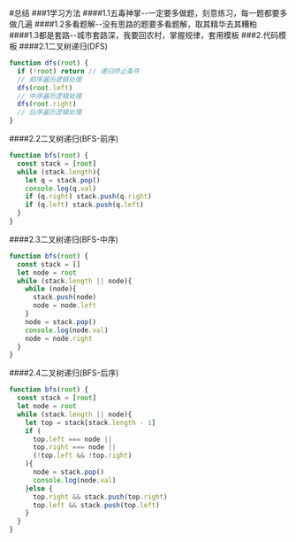 #总结
###1学习方法
####1.1五毒神掌--一定要多做题，刻意练习，每一题都要多做几遍
####1.2多看题解--没有思路的题要多看题解，取其精华去其糟粕
####1.3都是套路--城市套路深，我要回农村，掌握规律，套用模板
###2.代码模板
####2.1二叉树递归(DFS)
```javascript
function dfs(root) {
  if (!root) return // 递归终止条件
  // 前序遍历逻辑处理
  dfs(root.left)
  // 中序遍历逻辑处理
  dfs(root.right)
  // 后序遍历逻辑处理
}
```
####2.2二叉树递归(BFS-前序)
```javascript
function bfs(root) {
  const stack = [root]
  while (stack.length){
    let q = stack.pop()
    console.log(q.val)
    if (q.right) stack.push(q.right)
    if (q.left) stack.push(q.left)
  }
}
```
####2.3二叉树递归(BFS-中序)
```javascript
function bfs(root) {
  const stack = []
  let node = root
  while (stack.length || node){
    while (node){
      stack.push(node)
      node = node.left
    }
    node = stack.pop()
    console.log(node.val)
    node = node.right
  }
}
```
####2.4二叉树递归(BFS-后序)
```javascript
function bfs(root) {
  const stack = [root]
  let node = root
  while (stack.length || node){
    let top = stack[stack.length - 1]
    if (
      top.left === node ||
      top.right === node ||
      (!top.left && !top.right)
    ){
      node = stack.pop()
      console.log(node.val)
    }else {
      top.right && stack.push(top.right)
      top.left && stack.push(top.left)
    }   
  } 
}
```


